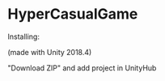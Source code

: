 # HyperCasualGame
 
Installing:

(made with Unity 2018.4)

"Download ZIP" and add project in UnityHub
